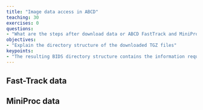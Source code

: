 ```yaml
---
title: "Image data access in ABCD"
teaching: 30
exercises: 0
questions:
- "What are the steps after download data or ABCD FastTrack and MiniProc?"
objectives:
- "Explain the directory structure of the downloaded TGZ files"
keypoints:
- "The resulting BIDS directory structure contains the information required for local data analysis"
---
```


## Fast-Track data


## MiniProc data
